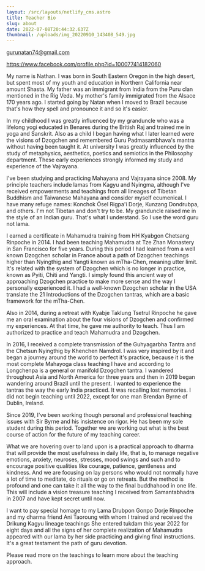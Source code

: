 ```yaml
---
layout: /src/layouts/netlify_cms.astro
title: Teacher Bio
slug: about
date: 2022-07-08T20:44:32.637Z
thumbnail: /uploads/img_20220910_143408_549.jpg
---
```

gurunatan74@gmail.com

https://www.facebook.com/profile.php?id=100077414182060

My name is Nathan. I was born in South Eastern Oregon in the high desert, but spent most of my youth and education in Northern California near amount Shasta. My father was an immigrant from India from the Puru clan mentioned in the Rig Veda. My mother's family immigrated from the Alsace 170 years ago. I started going by Natan when I moved to Brazil because that's how they spell and pronounce it and so it's easier. 

In my childhood I was greatly influenced by my granduncle who was a lifelong yogi educated in Benares during the British Raj and trained me in yoga and Sanskrit. Also as a child I began having what I later learned were the visions of Dzogchen and remembered Guru Padmasambhava's mantra without having been taught it. At university I was greatly influenced by the study of metaphysics, aesthetics, poetics and semiotics in the Philosophy department. These early experiences strongly informed my study and experience of the Vajrayana.

I've been studying and practicing Mahayana and Vajrayana since 2008. My principle teachers include lamas from Kagyu and Nyingma, although I've received empowerments and teachings from all lineages of Tibetan Buddhism and Taiwanese Mahayana and consider myself ecumenical. I have many refuge names: Konchok Ösel Rigpa'i Dorje, Kunzang Dondrubpa, and others. I'm not Tibetan and don't try to be. My granduncle raised me in the style of an Indian guru. That's what I understand. So I use the word guru not lama. 

I earned a certificate in Mahamudra training from HH Kyabgon Chetsang Rinpoche in 2014. I had been teaching Mahamudra at Tze Zhan Monastery in San Francisco for five years. During this period I had learned from a well known Dzogchen scholar in France about a path of Dzogchen teachings higher than Nyingthig and Yangti known as mTha-Chen, meaning utter limit. It's related with the system of Dzogchen which is no longer in practice, known as Pyiti, Chiti and Yangti. I simply found this ancient way of approaching Dzogchen practice to make more sense and the way I personally experienced it. I had a well-known Dzogchen scholar in the USA translate the 21 Introductions of the Dzogchen tantras, which are a basic framework for the mTha-Chen.

Also in 2014, during a retreat with Kyabje Taklung Tsetrul Rinpoche he gave me an oral examination about the four visions of Dzogchen and confirmed my experiences. At that time, he gave me authority to teach. Thus I am authorized to practice and teach Mahamudra and Dzogchen.

In 2016, I received a complete transmission of the Guhyagarbha Tantra and the Chetsun Nyingthig by Khenchen Namdrol. I was very inspired by it and began a journey around the world to perfect it's practice, because it is the most complete Mahayoga class teaching I have and according to Longchenpa is a general or manifold Dzogchen tantra. I wandered throughout Asia and North America for three years and then in 2019 began wandering around Brazil until the present. I wanted to experience the tantras the way the early India practiced. It was recalling lost memories. I did not begin teaching until 2022, except for one man Brendan Byrne of Dublin, Ireland.

Since 2019, I've been working though personal and professional teaching issues with Sir Byrne and his insistence on rigor. He has been my sole student during this period. Together we are working out what is the best course of action for the future of my teaching career.

What we are hovering over to land upon is a practical approach to dharma that will provide the most usefulness in daily life, that is, to manage negative emotions, anxiety, neuroses, stresses, mood swings and such and to encourage positive qualities like courage, patience, gentleness and kindness. And we are focusing on lay persons who would not normally have a lot of time to meditate, do rituals or go on retreats. But the method is profound and one can take it all the way to the final buddhahood in one life. This will include a vision treasure teaching I received from Samantabhadra in 2007 and have kept secret until now.

I want to pay special homage to my Lama Drubpon Gonpo Dorje Rinpoche and my dharma friend Ani Taoroung with whom  I trained and received the Drikung Kagyu lineage teachings
 She entered tukdam this year 2022 for eight days and all the signs of her complete realization of Mahamudra appeared with our lama by her side practicing and giving final instructions. It's a great testament the path of guru devotion.

Please read more on the teachings to learn more about the teaching approach.
